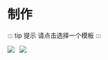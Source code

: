 # 制作

::: tip 提示
请点击选择一个模板
:::

[![](~@story/wangjingze.gif)](./wangjingze.md)[![](~@story/tuboshu.gif)](./tuboshu.md)

<style scoped>
img {
  margin-right: .8em;
}
</style>
